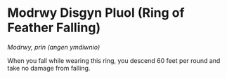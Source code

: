 # Modrwy Disgyn Pluol (Ring of Feather Falling)

*Modrwy, prin (angen ymdiwnio)*

When you fall while wearing this ring, you descend 60 feet per round and take no damage from falling.